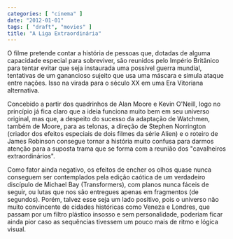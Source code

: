 ```yaml
---
categories: [ "cinema" ]
date: "2012-01-01"
tags: [ "draft", "movies" ]
title: "A Liga Extraordinária"
---
```

O filme pretende contar a história de pessoas que, dotadas de alguma
capacidade especial para sobreviver, são reunidos pelo Império
Britânico para tentar evitar que seja instaurada uma possível guerra
mundial, tentativas de um ganancioso sujeito que usa uma máscara e
simula ataque entre nações. Isso na virada para o século XX em uma
Era Vitoriana alternativa.

Concebido a partir dos quadrinhos de Alan Moore e Kevin O'Neill, logo no
princípio já fica claro que a ideia funciona muito bem em seu universo
original, mas que, a despeito do sucesso da adaptação de Watchmen,
também de Moore, para as telonas, a direção de Stephen Norrington
(criador dos efeitos especiais de dois filmes da série Alien) e o
roteiro de James Robinson consegue tornar a história muito confusa para
darmos atenção para a suposta trama que se forma com a reunião dos
"cavalheiros extraordinários".

Como fator ainda negativo, os efeitos de encher os olhos quase nunca
conseguem ser contemplados pela edição caótica de um verdadeiro
discípulo de Michael Bay (Transformers), com planos nunca fáceis
de seguir, ou lutas que nos são entregues apenas em fragmentos (de
segundos). Porém, talvez esse seja um lado positivo, pois o universo
não muito convincente de cidades históricas como Veneza e Londres,
que passam por um filtro plástico insosso e sem personalidade, poderiam
ficar ainda pior caso as sequências tivessem um pouco mais de ritmo e
lógica visual.

